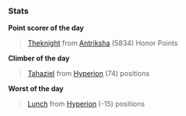 

### Stats

**Point scorer of the day**
>[Theknight](/#/character/Antriksha/135676) from [Antriksha](/#/ranking/Antriksha)  (5834) Honor Points


**Climber of the day**
>[Tahaziel](/#/character/Hyperion/537072) from [Hyperion](/#/ranking/Hyperion)  (74) positions


**Worst of the day**
>[Lunch](/#/character/Hyperion/143308) from [Hyperion](/#/ranking/Hyperion)  (-15) positions



